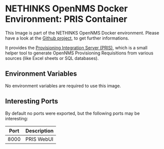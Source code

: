 # NETHINKS OpenNMS Docker Environment: PRIS Container

This Image is part of the NETHINKS OpenNMS Docker environment. Please have a look at the [Github project](https://github.com/NETHINKS/opennms-docker-env), to get further informations.

It provides the [Provisioning Integration Server (PRIS)](https://github.com/OpenNMS/opennms-provisioning-integration-server "PRIS Website"), which is a small helper tool to generate OpenNMS Provisioning Requisitions from various sources (like Excel sheets or SQL databases).


## Environment Variables
No environment variables are required to use this image.

## Interesting Ports
By default no ports were exported, but the following ports may be interesting:

| Port   | Description          |
|--------|--------------------- |
| 8000   | PRIS WebUI           |

